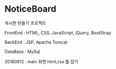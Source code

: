 # NoticeBoard

게시판 만들기 프로젝트

FrontEnd : HTML, CSS, JavaScript, jQuery, BootStrap

BackEnd : JSP, Apache Tomcat

DataBase : MySql



20180912 : main 화면 html,css 틀 잡기
